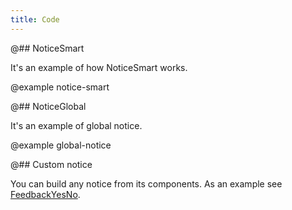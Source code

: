 ```yaml
---
title: Code
---
```


@## NoticeSmart

It's an example of how NoticeSmart works.

@example notice-smart

@## NoticeGlobal

It's an example of global notice.

@example global-notice

@## Custom notice

You can build any notice from its components. As an example see [FeedbackYesNo](/components/feedback-yes-no/feedback-yes-no-code/#a414bd/).

